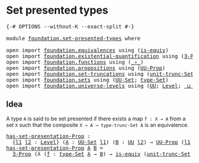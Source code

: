 # Set presented types

<pre class="Agda"><a id="32" class="Symbol">{-#</a> <a id="36" class="Keyword">OPTIONS</a> <a id="44" class="Pragma">--without-K</a> <a id="56" class="Pragma">--exact-split</a> <a id="70" class="Symbol">#-}</a>

<a id="75" class="Keyword">module</a> <a id="82" href="foundation.set-presented-types.html" class="Module">foundation.set-presented-types</a> <a id="113" class="Keyword">where</a>

<a id="120" class="Keyword">open</a> <a id="125" class="Keyword">import</a> <a id="132" href="foundation.equivalences.html" class="Module">foundation.equivalences</a> <a id="156" class="Keyword">using</a> <a id="162" class="Symbol">(</a><a id="163" href="foundation-core.equivalences.html#1543" class="Function">is-equiv</a><a id="171" class="Symbol">)</a>
<a id="173" class="Keyword">open</a> <a id="178" class="Keyword">import</a> <a id="185" href="foundation.existential-quantification.html" class="Module">foundation.existential-quantification</a> <a id="223" class="Keyword">using</a> <a id="229" class="Symbol">(</a><a id="230" href="foundation.existential-quantification.html#1645" class="Function">∃-Prop</a><a id="236" class="Symbol">)</a>
<a id="238" class="Keyword">open</a> <a id="243" class="Keyword">import</a> <a id="250" href="foundation.functions.html" class="Module">foundation.functions</a> <a id="271" class="Keyword">using</a> <a id="277" class="Symbol">(</a><a id="278" href="foundation-core.functions.html#407" class="Function Operator">_∘_</a><a id="281" class="Symbol">)</a>
<a id="283" class="Keyword">open</a> <a id="288" class="Keyword">import</a> <a id="295" href="foundation.propositions.html" class="Module">foundation.propositions</a> <a id="319" class="Keyword">using</a> <a id="325" class="Symbol">(</a><a id="326" href="foundation-core.propositions.html#1380" class="Function">UU-Prop</a><a id="333" class="Symbol">)</a>
<a id="335" class="Keyword">open</a> <a id="340" class="Keyword">import</a> <a id="347" href="foundation.set-truncations.html" class="Module">foundation.set-truncations</a> <a id="374" class="Keyword">using</a> <a id="380" class="Symbol">(</a><a id="381" href="foundation.set-truncations.html#3762" class="Postulate">unit-trunc-Set</a><a id="395" class="Symbol">)</a>
<a id="397" class="Keyword">open</a> <a id="402" class="Keyword">import</a> <a id="409" href="foundation.sets.html" class="Module">foundation.sets</a> <a id="425" class="Keyword">using</a> <a id="431" class="Symbol">(</a><a id="432" href="foundation-core.sets.html#1177" class="Function">UU-Set</a><a id="438" class="Symbol">;</a> <a id="440" href="foundation-core.sets.html#1291" class="Function">type-Set</a><a id="448" class="Symbol">)</a>
<a id="450" class="Keyword">open</a> <a id="455" class="Keyword">import</a> <a id="462" href="foundation.universe-levels.html" class="Module">foundation.universe-levels</a> <a id="489" class="Keyword">using</a> <a id="495" class="Symbol">(</a><a id="496" href="foundation-core.universe-levels.html#222" class="Primitive">UU</a><a id="498" class="Symbol">;</a> <a id="500" href="Agda.Primitive.html#597" class="Postulate">Level</a><a id="505" class="Symbol">;</a> <a id="507" href="Agda.Primitive.html#810" class="Primitive Operator">_⊔_</a><a id="510" class="Symbol">)</a>
</pre>
## Idea

A type `A` is said to be set presented if there exists a map `f : X → A` from a set `X` such that the composite `X → A → type-trunc-Set A` is an equivalence.

<pre class="Agda"><a id="has-set-presentation-Prop"></a><a id="693" href="foundation.set-presented-types.html#693" class="Function">has-set-presentation-Prop</a> <a id="719" class="Symbol">:</a>
  <a id="723" class="Symbol">{</a><a id="724" href="foundation.set-presented-types.html#724" class="Bound">l1</a> <a id="727" href="foundation.set-presented-types.html#727" class="Bound">l2</a> <a id="730" class="Symbol">:</a> <a id="732" href="Agda.Primitive.html#597" class="Postulate">Level</a><a id="737" class="Symbol">}</a> <a id="739" class="Symbol">(</a><a id="740" href="foundation.set-presented-types.html#740" class="Bound">A</a> <a id="742" class="Symbol">:</a> <a id="744" href="foundation-core.sets.html#1177" class="Function">UU-Set</a> <a id="751" href="foundation.set-presented-types.html#724" class="Bound">l1</a><a id="753" class="Symbol">)</a> <a id="755" class="Symbol">(</a><a id="756" href="foundation.set-presented-types.html#756" class="Bound">B</a> <a id="758" class="Symbol">:</a> <a id="760" href="foundation-core.universe-levels.html#222" class="Primitive">UU</a> <a id="763" href="foundation.set-presented-types.html#727" class="Bound">l2</a><a id="765" class="Symbol">)</a> <a id="767" class="Symbol">→</a> <a id="769" href="foundation-core.propositions.html#1380" class="Function">UU-Prop</a> <a id="777" class="Symbol">(</a><a id="778" href="foundation.set-presented-types.html#724" class="Bound">l1</a> <a id="781" href="Agda.Primitive.html#810" class="Primitive Operator">⊔</a> <a id="783" href="foundation.set-presented-types.html#727" class="Bound">l2</a><a id="785" class="Symbol">)</a>
<a id="787" href="foundation.set-presented-types.html#693" class="Function">has-set-presentation-Prop</a> <a id="813" href="foundation.set-presented-types.html#813" class="Bound">A</a> <a id="815" href="foundation.set-presented-types.html#815" class="Bound">B</a> <a id="817" class="Symbol">=</a>
  <a id="821" href="foundation.existential-quantification.html#1645" class="Function">∃-Prop</a> <a id="828" class="Symbol">(λ</a> <a id="831" class="Symbol">(</a><a id="832" href="foundation.set-presented-types.html#832" class="Bound">f</a> <a id="834" class="Symbol">:</a> <a id="836" href="foundation-core.sets.html#1291" class="Function">type-Set</a> <a id="845" href="foundation.set-presented-types.html#813" class="Bound">A</a> <a id="847" class="Symbol">→</a> <a id="849" href="foundation.set-presented-types.html#815" class="Bound">B</a><a id="850" class="Symbol">)</a> <a id="852" class="Symbol">→</a> <a id="854" href="foundation-core.equivalences.html#1543" class="Function">is-equiv</a> <a id="863" class="Symbol">(</a><a id="864" href="foundation.set-truncations.html#3762" class="Postulate">unit-trunc-Set</a> <a id="879" href="foundation-core.functions.html#407" class="Function Operator">∘</a> <a id="881" href="foundation.set-presented-types.html#832" class="Bound">f</a><a id="882" class="Symbol">))</a>
</pre>